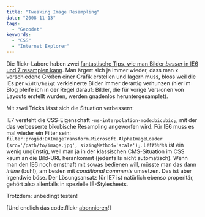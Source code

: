 ```yaml
---
title: "Tweaking Image Resampling"
date: "2008-11-13"
tags:
  - "Gecodet"
keywords:
  - "CSS"
  - "Internet Explorer"
---
```


Die flickr-Labore haben zwei [fantastische Tips, wie man Bilder _besser_ in IE6 und 7 resamplen kann](http://code.flickr.com/blog/2008/11/12/on-ui-quality-the-little-things-client-side-image-resizing/). Man ärgert sich ja immer wieder, dass man x verschiedene Größen einer Grafik erstellen und lagern muss, bloss weil die IEs per `width/heigt` verkleinerte Bilder immer derartig verhunzen (hier im Blog pfeife ich in der Regel darauf: Bilder, die für vorige Versionen von Layouts erstellt wurden, werden gnadenlos heruntergesamplet).

Mit zwei Tricks lässt sich die Situation verbessern:

IE7 versteht die CSS-Eigenschaft `-ms-interpolation-mode:bicubic;`, mit der das verbesserte bikubische Resampling angeworfen wird. Für IE6 muss es mal wieder ein Filter sein: `filter:progid:DXImageTransform.Microsoft.AlphaImageLoader (src='/path/to/image.jpg', sizingMethod='scale');`. Letzteres ist ein wenig ungünstig, weil man ja in der klassischen CMS-Situation im CSS kaum an die Bild-URL herankommt (jedenfalls nicht automatisch). Wenn man den IE6 noch ernsthaft mit sowas bedienen will, müsste man das dann _inline_ (buh!), am besten mit _conditional comments_ umsetzen. Das ist aber irgendwie böse. Der Lösungsansatz für IE7 ist natürlich ebenso properitär, gehört also allenfalls in spezielle IE-Stylesheets.

Trotzdem: unbedingt testen!

\[Und endlich das code.flickr [abonnieren](http://code.flickr.com/blog/feed/)!\]
